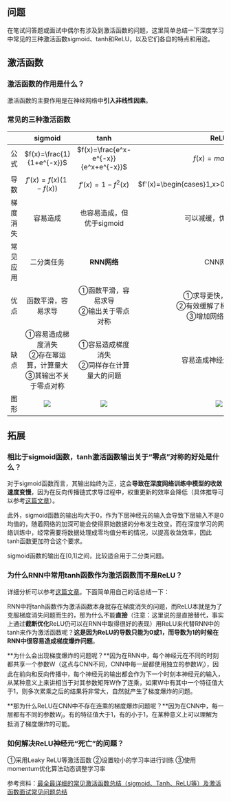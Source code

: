 ## 问题

在笔试问答题或面试中偶尔有涉及到激活函数的问题，这里简单总结一下深度学习中常见的三种激活函数sigmoid、tanh和ReLU，以及它们各自的特点和用途。

## 激活函数

### 激活函数的作用是什么？

激活函数的主要作用是在神经网络中**引入非线性因素**。

### 常见的三种激活函数

|          |                           sigmoid                            |                             tanh                             |                             ReLU                             |
| :------: | :----------------------------------------------------------: | :----------------------------------------------------------: | :----------------------------------------------------------: |
|   公式   |                  $f(x)=\frac{1}{1+e^{-x}}$                   |             $f(x)=\frac{e^x-e^{-x}}{e^x+e^{-x}}$             |                       $f(x)=max(0,x)$                        |
|   导数   |                     $f'(x)=f(x)(1-f(x))$                     |                       $f'(x)=1-f^2(x)$                       |       $f'(x)=\begin{cases}1,x>0\\0,x\leq0\end{cases}$        |
| 梯度消失 |                           容易造成                           |                  也容易造成，但优于sigmoid                   |                     可以减缓，优于前两者                     |
| 常见应用 |                          二分类任务                          |                         **RNN网络**                          |                           CNN网络                            |
|   优点   |                      函数平滑，容易求导                      |           ①函数平滑，容易求导<br>②输出关于零点对称           | ①求导更快，收敛更快   <br>②有效缓解了梯度消失问题<br>③增加网络的稀疏性 |
|   缺点   | ①容易造成梯度消失       <br>②存在幂运算，计算量大<br>③其输出不关于零点对称 |        ①容易造成梯度消失  <br>②同样存在计算量大的问题        |                    容易造成神经元的“死亡”                    |
|   图形   | ![](/media/yee/Files/找工作相关学习资料/面试问题答案库/计算机视觉面试问题/链接图片/1.png) | ![](/media/yee/Files/找工作相关学习资料/面试问题答案库/计算机视觉面试问题/链接图片/2.png) | ![](/media/yee/Files/找工作相关学习资料/面试问题答案库/计算机视觉面试问题/链接图片/3.png) |



## 拓展

### 相比于sigmoid函数，tanh激活函数输出关于“零点”对称的好处是什么？

对于sigmoid函数而言，其输出始终为正，这会**导致在深度网络训练中模型的收敛速度变慢**，因为在反向传播链式求导过程中，权重更新的效率会降低（具体推导可以参考[这篇文章](https://www.zhihu.com/question/50396271?from=profile_question_card)）。

此外，sigmoid函数的输出均大于0，作为下层神经元的输入会导致下层输入不是0均值的，随着网络的加深可能会使得原始数据的分布发生改变。而在深度学习的网络训练中，经常需要将数据处理成零均值分布的情况，以提高收敛效率，因此tanh函数更加符合这个要求。

sigmoid函数的输出在[0,1]之间，比较适合用于二分类问题。

### 为什么RNN中常用tanh函数作为激活函数而不是ReLU？

详细分析可以参考[这篇文章](https://www.zhihu.com/question/61265076/answer/186347780)。下面简单用自己的话总结一下：

RNN中将tanh函数作为激活函数本身就存在梯度消失的问题，而ReLU本就是为了克服梯度消失问题而生的，那为什么不能**直接**（注意：这里说的是直接替代，事实上通过**截断优化**ReLU仍可以在RNN中取得很好的表现）用ReLU来代替RNN中的tanh来作为激活函数呢？**这是因为ReLU的导数只能为0或1，而导数为1的时候在RNN中很容易造成梯度爆炸问题**。

**为什么会出现梯度爆炸的问题呢？**因为在RNN中，每个神经元在不同的时刻都共享一个参数W（这点与CNN不同，CNN中每一层都使用独立的参数$W_i$），因此在前向和反向传播中，每个神经元的输出都会作为下一个时刻本神经元的输入，从某种意义上来讲相当于对其参数矩阵W作了连乘，如果W中有其中一个特征值大于1，则多次累乘之后的结果将非常大，自然就产生了梯度爆炸的问题。

**那为什么ReLU在CNN中不存在连乘的梯度爆炸问题呢？**因为在CNN中，每一层都有不同的参数$W_i$，有的特征值大于1，有的小于1，在某种意义上可以理解为抵消了梯度爆炸的可能。

### 如何解决ReLU神经元“死亡”的问题？

①采用Leaky ReLU等激活函数    ②设置较小的学习率进行训练    ③使用momentum优化算法动态调整学习率

参考资料：[最全最详细的常见激活函数总结（sigmoid、Tanh、ReLU等）及激活函数面试常见问题总结](https://blog.csdn.net/neo_lcx/article/details/100122938)
